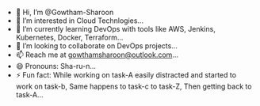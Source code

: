 - 👋 Hi, I’m @Gowtham-Sharoon
- 👀 I’m interested in Cloud Technlogies...
- 🌱 I’m currently learning DevOps with tools like AWS, Jenkins, Kubernetes, Docker, Terraform...
- 💞️ I’m looking to collaborate on DevOps projects...
- 📫 Reach me at gowthamsharoon@outlook.com...
- 😄 Pronouns: Sha-ru-n...
- ⚡ Fun fact: While working on task-A easily distracted and started to work on task-b, Same happens to task-c to task-Z, Then getting back to task-A...

<!---
Gowtham-Sharoon/Gowtham-Sharoon is a ✨ special ✨ repository because its `README.md` (this file) appears on your GitHub profile.
You can click the Preview link to take a look at your changes.
--->

